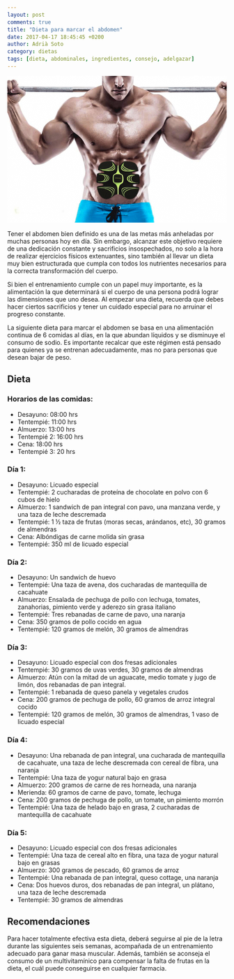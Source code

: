 ```yaml
---
layout: post
comments: true
title: "Dieta para marcar el abdomen"
date: 2017-04-17 18:45:45 +0200
author: Adrià Soto
category: dietas	
tags: [dieta, abdominales, ingredientes, consejo, adelgazar]
---
```

![Dieta para marcar abdomen](/assets/dieta_marcar_abdomen.jpg.gif)

Tener el abdomen bien definido es una de las metas más anheladas por muchas personas hoy en día. 
Sin embargo, alcanzar este objetivo requiere de una dedicación constante y sacrificios insospechados, 
no solo a la hora de realizar ejercicios físicos extenuantes, sino también al llevar un dieta muy 
bien estructurada que cumpla con todos los nutrientes necesarios para la correcta transformación del 
cuerpo.

Si bien el entrenamiento cumple con un papel muy importante, es la alimentación la que determinará 
si el cuerpo de una persona podrá lograr las dimensiones que uno desea. Al empezar una dieta, recuerda 
que debes hacer ciertos sacrificios y tener un cuidado especial para no arruinar el progreso constante.

<!--excerpt-->

La siguiente dieta para marcar el abdomen se basa en una alimentación continua de 6 comidas al días, 
en la que abundan líquidos y se disminuye el consumo de sodio. Es importante recalcar que este régimen 
está pensado para quienes ya se entrenan adecuadamente, mas no para personas que desean bajar de peso.

## Dieta

### Horarios de las comidas:

* Desayuno: 08:00 hrs
* Tentempié: 11:00 hrs
* Almuerzo: 13:00 hrs
* Tentempié 2: 16:00 hrs
* Cena: 18:00 hrs
* Tentempié 3: 20 hrs

### Día 1:

* Desayuno: Licuado especial
* Tentempié: 2 cucharadas de proteína de chocolate en polvo con 6 cubos de hielo
* Almuerzo: 1 sandwich de pan integral con pavo, una manzana verde, y una taza de leche descremada
* Tentempié: 1 ½ taza de frutas (moras secas, arándanos, etc), 30 gramos de almendras
* Cena: Albóndigas de carne molida sin grasa
* Tentempié: 350 ml de licuado especial

### Día 2:

* Desayuno: Un sandwich de huevo
* Tentempié: Una taza de avena, dos cucharadas de mantequilla de cacahuate
* Almuerzo: Ensalada de pechuga de pollo con lechuga, tomates, zanahorias, pimiento verde y aderezo 
sin grasa italiano
* Tentempié: Tres rebanadas de carne de pavo, una naranja
* Cena: 350 gramos de pollo cocido en agua
* Tentempié: 120 gramos de melón, 30 gramos de almendras

### Día 3:

* Desayuno: Licuado especial con dos fresas adicionales
* Tentempié: 30 gramos de uvas verdes, 30 gramos de almendras
* Almuerzo: Atún con la mitad de un aguacate, medio tomate y jugo de limón, dos rebanadas de pan 
integral.
* Tentempié: 1 rebanada de queso panela y vegetales crudos
* Cena: 200 gramos de pechuga de pollo, 60 gramos de arroz integral cocido
* Tentempié: 120 gramos de melón, 30 gramos de almendras, 1 vaso de licuado especial

### Día 4:

* Desayuno: Una rebanada de pan integral, una cucharada de mantequilla de cacahuate, una taza de 
leche descremada con cereal de fibra, una naranja
* Tentempié: Una taza de yogur natural bajo en grasa
* Almuerzo: 200 gramos de carne de res horneada, una naranja
* Merienda: 60 gramos de carne de pavo, tomate, lechuga
* Cena: 200 gramos de pechuga de pollo, un tomate, un pimiento morrón
* Tentempié: Una taza de helado bajo en grasa, 2 cucharadas de mantequilla de cacahuate

### Día 5:

* Desayuno: Licuado especial con dos fresas adicionales
* Tentempié: Una taza de cereal alto en fibra, una taza de yogur natural bajo en grasas
* Almuerzo: 300 gramos de pescado, 60 gramos de arroz
* Tentempié: Una rebanada de pan integral, queso cottage, una naranja
* Cena: Dos huevos duros, dos rebanadas de pan integral, un plátano, una taza de leche descremada
* Tentempié: 30 gramos de almendras

## Recomendaciones

Para hacer totalmente efectiva esta dieta, deberá seguirse al pie de la letra durante las siguientes 
seis semanas, acompañada de un entrenamiento adecuado para ganar masa muscular. Además, también se 
aconseja el consumo de un multivitamínico para compensar la falta de frutas en la dieta, el cuál 
puede conseguirse en cualquier farmacia.
